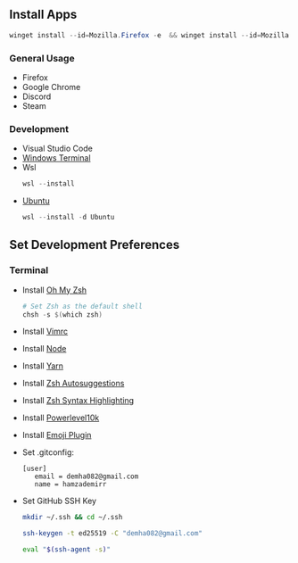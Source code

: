 ## Install Apps

```PowerShell
winget install --id=Mozilla.Firefox -e  && winget install --id=Mozilla.Firefox.DeveloperEdition -v "120.0b6" -e  && winget install --id=Microsoft.VisualStudioCode -e  && winget install --id=Google.Chrome -e  && winget install --id=Discord.Discord -e  && winget install --id=Valve.Steam -e && install --id=Microsoft.WindowsTerminal  -e
```

### General Usage

- Firefox
- Google Chrome
- Discord
- Steam
### Development

- Visual Studio Code
- [Windows Terminal](https://apps.microsoft.com/detail/9n0dx20hk701)
- Wsl
  ```PowerShell
  wsl --install
  ```
- [Ubuntu](https://apps.microsoft.com/detail/9pdxgncfsczv)
  ```PowerShell
  wsl --install -d Ubuntu
  ```

## Set Development Preferences

### Terminal

- Install [Oh My Zsh](https://ohmyz.sh)
  ```PowerShell
  # Set Zsh as the default shell
  chsh -s $(which zsh)
  ```
- Install [Vimrc](https://github.com/amix/vimrc)
- Install [Node](https://nodejs.org/en/)
- Install [Yarn](https://yarnpkg.com/en/docs/install)
- Install [Zsh Autosuggestions](https://github.com/zsh-users/zsh-autosuggestions/blob/master/INSTALL.md)
- Install [Zsh Syntax Highlighting](https://github.com/zsh-users/zsh-syntax-highlighting/blob/master/INSTALL.md)
- Install [Powerlevel10k](https://github.com/romkatv/powerlevel10k)
- Install [Emoji Plugin](https://github.com/ohmyzsh/ohmyzsh/tree/master/plugins/emoji)
- Set .gitconfig:
  ```
  [user]
     email = demha082@gmail.com
     name = hamzademirr
  ```

  
- Set GitHub SSH Key

  ```bash
  mkdir ~/.ssh && cd ~/.ssh
  ```

  ```bash
  ssh-keygen -t ed25519 -C "demha082@gmail.com"
  ```
  
  ```bash
  eval "$(ssh-agent -s)"
  ```

